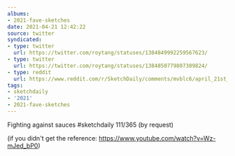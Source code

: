 ```yaml
---
albums:
- 2021-fave-sketches
date: 2021-04-21 12:42:22
source: twitter
syndicated:
- type: twitter
  url: https://twitter.com/roytang/statuses/1384849992259567623/
- type: twitter
  url: https://twitter.com/roytang/statuses/1384850779807309824/
- type: reddit
  url: https://www.reddit.com/r/SketchDaily/comments/mvblc6/april_21st_shogun/gvbin9q/
tags:
- sketchdaily
- '2021'
- 2021-fave-sketches
---
```


Fighting against sauces #sketchdaily 111/365 (by request)

(if you didn't get the reference: https://www.youtube.com/watch?v=Wz-mJed_bP0)
